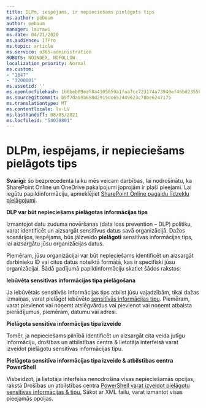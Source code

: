 ```yaml
---
title: DLPm, iespējams, ir nepieciešams pielāgots tips
ms.author: pebaum
author: pebaum
manager: laurawi
ms.date: 04/21/2020
ms.audience: ITPro
ms.topic: article
ms.service: o365-administration
ROBOTS: NOINDEX, NOFOLLOW
localization_priority: Normal
ms.custom:
- "1647"
- "3200001"
ms.assetid: ''
ms.openlocfilehash: 1b0beb89eaf8a4105659a1faa7cc723174a73940ef46bd2355bdddfee7b94adb
ms.sourcegitcommit: b5f7da89a650d2915dc652449623c78be6247175
ms.translationtype: MT
ms.contentlocale: lv-LV
ms.lasthandoff: 08/05/2021
ms.locfileid: "54030801"
---
```

# <a name="dlp-might-need-a-custom-type"></a>DLPm, iespējams, ir nepieciešams pielāgots tips

**Svarīgi**: šo bezprecedenta laiku mēs veicam darbības, lai nodrošinātu, ka SharePoint Online un OneDrive pakalpojumi joprojām ir plaši pieejami. Lai iegūtu papildinformāciju, apmeklējiet [SharePoint Online pagaidu līdzekļu pielāgojumi](https://aka.ms/ODSPAdjustments).

**DLP var būt nepieciešams pielāgotas informācijas tips**

Izmantojot datu zuduma novēršanas (data loss prevention – DLP) politiku, varat identificēt un aizsargāt sensitīvus datus savā organizācijā. Dažos scenārijos, iespējams, būs jāizveido **pielāgoti** sensitīvas informācijas tips, lai aizsargātu jūsu organizācijas datus.

Piemēram, jūsu organizācijai var būt nepieciešams identificēt un aizsargāt darbinieku ID vai citus datus noteiktā formātā, kas ir specifiski jūsu organizācijai. Šādā gadījumā papildinformāciju skatiet šādos rakstos:
  
 **Iebūvēta sensitīvas informācijas tipa pielāgošana**
  
Ja iebūvētais sensitīvās informācijas tips atbilst jūsu vajadzībām, tikai dažas izmaiņas, varat pielāgot iebūvēto [sensitīvās informācijas tipu](https://docs.microsoft.com/microsoft-365/compliance/customize-a-built-in-sensitive-information-type). Piemēram, varat pievienot vai noņemt atslēgvārdus vai pievienot vai noņemt atbalsta pierādījumus, piemēram, datumu vai adresi.
  
 **Pielāgota sensitīva informācijas tipa izveide**
  
Tomēr, ja nepieciešams pilnībā identificēt un aizsargāt cita veida [](https://docs.microsoft.com/microsoft-365/compliance/create-a-custom-sensitive-information-type) jutīgu informāciju, drošības un atbilstības centra & lietotāja interfeisā varat izveidot pielāgotu sensitīvas informācijas tipu.
  
**Pielāgota sensitīva informācijas tipa izveide & atbilstības centra PowerShell**

Visbeidzot, ja lietotāja interfeiss nenodrošina visas nepieciešamās opcijas, rakstā Drošības un atbilstības centra [PowerShell varat izveidot pielāgotu sensitīvas informācijas & tipu.](https://docs.microsoft.com/microsoft-365/compliance/create-a-custom-sensitive-information-type-in-scc-powershell) Sākot ar XML failu, varat izmantot visas pieejamās opcijas.

